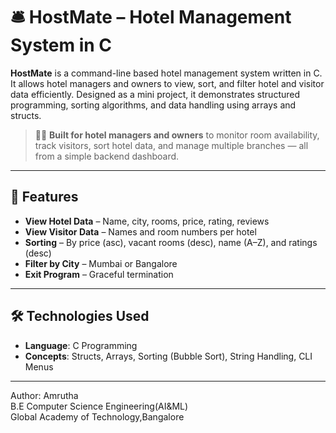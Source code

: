 # 🛎️ HostMate – Hotel Management System in C

**HostMate** is a command-line based hotel management system written in C. It allows hotel managers and owners to view, sort, and filter hotel and visitor data efficiently. Designed as a mini project, it demonstrates structured programming, sorting algorithms, and data handling using arrays and structs.

> 🧑‍💼 **Built for hotel managers and owners** to monitor room availability, track visitors, sort hotel data, and manage multiple branches — all from a simple backend dashboard.

---

## 📌 Features

- **View Hotel Data** – Name, city, rooms, price, rating, reviews  
- **View Visitor Data** – Names and room numbers per hotel  
- **Sorting** – By price (asc), vacant rooms (desc), name (A–Z), and ratings (desc)  
- **Filter by City** – Mumbai or Bangalore  
- **Exit Program** – Graceful termination

---

## 🛠️ Technologies Used

- **Language**: C Programming  
- **Concepts**: Structs, Arrays, Sorting (Bubble Sort), String Handling, CLI Menus
---
Author:
Amrutha<br>
B.E Computer Science Engineering(AI&ML)<br>
Global Academy of Technology,Bangalore


